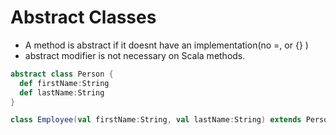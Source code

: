 # Abstract Classes

- A method is abstract if it doesnt have an implementation(no =, or {} )
- abstract modifier is not necessary on Scala methods.

```scala
abstract class Person {
  def firstName:String
  def lastName:String
}

class Employee(val firstName:String, val lastName:String) extends Person
```
